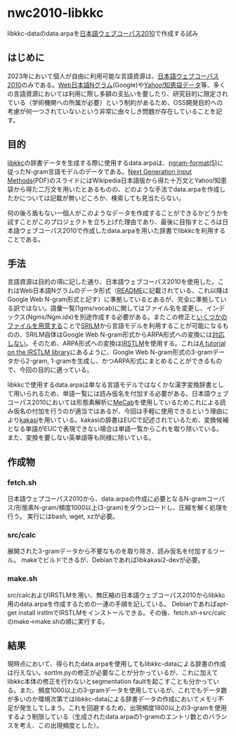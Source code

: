 nwc2010-libkkc
====

libkkc-dataのdata.arpaを[日本語ウェブコーパス2010](https://www.s-yata.jp/corpus/nwc2010/)で作成する試み

## はじめに

2023年において個人が自由に利用可能な言語資源は、[日本語ウェブコーパス2010](https://www.s-yata.jp/corpus/nwc2010/)のみである。[Web日本語Nグラム](https://www.gsk.or.jp/catalog/gsk2007-c/)(Google)や[Yahoo!知恵袋データ](https://www.nii.ac.jp/dsc/idr/yahoo/chiebkr3/Y_chiebukuro.html)等、多くの言語資源においては利用に際し多額の支払いを要したり、研究目的に限定されている（学術機関への所属が必要）という制約があるため、OSS開発目的への考慮が何一つされていないという非常に由々しき問題が存在していることを記す。

## 目的

[libkkc](https://github.com/ueno/libkkc/)の辞書データを生成する際に使用するdata.arpaは、[ngram-format(5)](http://www.speech.sri.com/projects/srilm/manpages/ngram.1.html)に従ったN-gram言語モデルのデータである。[Next Generation Input Methods](https://deisui.org/~ueno/junk/guadec-2014.pdf)(PDF)のスライドにはWikipedia日本語版から得た十万文とYahoo!知恵袋から得た二万文を用いたとあるものの、どのような手法でdata.arpaを作成したかについては記載が無いどころか、検索しても見当たらない。

何の後ろ盾もない一個人がこのようなデータを作成することができるかどうかを試すことがこのプロジェクトを立ち上げた理由であり、最後に目指すところは日本語ウェブコーパス2010で作成したdata.arpaを用いた辞書でlibkkcを利用することである。

## 手法

言語資源は目的の項に記した通り、日本語ウェブコーパス2010を使用した。これはWeb日本語Nグラムのデータ形式（[README](https://www.gsk.or.jp/files/catalog/GSK2007-C/GSK2007C_README.utf8.txt)に記載されている、これ以降はGoogle Web N-gram形式と記す）に準拠しているとあるが、完全に準拠している訳ではない。語彙一覧(1gms/vocab)に関してはファイル名を変更し、インデックス(Ngms/Ngm.idx)を別途作成する必要がある。またこの修正と[いくつかのファイルを用意する](http://www.speech.sri.com/projects/srilm/manpages/srilm-faq.7.html)ことで[SRILM](http://www.speech.sri.com/projects/srilm/)から言語モデルを利用することが可能になるものの、SRILM自体はGoogle Web N-gram形式からARPA形式への変換には[対応しない](https://mailman.speech.sri.com/pipermail/srilm-user/2009q2/000751.html)。そのため、ARPA形式への変換は[IRSTLM](https://github.com/irstlm-team/irstlm)を使用する。これは[A tutorial on the IRSTLM library](https://citeseerx.ist.psu.edu/document?repid=rep1&type=pdf&doi=2ef9472ecfc0c3d48a0f9b2a031916c703fb1140)にあるように、Google Web N-gram形式の3-gramデータから2-gram, 1-gramを生成し、かつARPA形式にまとめることができるもので、今回の目的に適っている。

libkkcで使用するdata.arpaは単なる言語モデルではなくかな漢字変換辞書として用いられるため、単語一覧には読み仮名を付加する必要がある。日本語ウェブコーパス2010においては形態素解析に[MeCab](https://taku910.github.io/mecab/)を使用しているためこれによる読み仮名の付加を行うのが適当ではあるが、今回は手軽に使用できるという理由により[kakasi](http://kakasi.namazu.org/index.html.ja)を用いている。kakasiの辞書はEUCで記述されているため、変換候補となる単語がEUCで表現できない場合は単語一覧からこれを取り除いている。また、変換を要しない英単語等も同様に除いている。

## 作成物

### fetch.sh

日本語ウェブコーパス2010から、data.arpaの作成に必要となるN-gramコーパス/形態素N-gram/頻度1000以上(3-gram)をダウンロードし、圧縮を解く処理を行う。
実行にはbash, wget, xzが必要。

### src/calc

展開された3-gramデータから不要なものを取り除き、読み仮名を付加するツール。
makeでビルドできるが、Debianであればlibkakasi2-devが必要。

### make.sh

src/calcおよびIRSTLMを用い、無圧縮の日本語ウェブコーパス2010からlibkkc用のdata.arpaを作成するための一連の手順を記している。
Debianであればapt-get install irstlmでIRSTLMをインストールできる。その後、fetch.sh→src/calcのmake→make.shの順に実行する。

## 結果

現時点において、得られたdata.arpaを使用してもlibkkc-dataによる辞書の作成は行えない。sortlm.pyの修正が必要なことが分かっているが、これに加えてlibkkc本体の修正を行わないとsegmentation faultを起こすことも分かっている。また、頻度1000以上の3-gramデータを使用しているが、これでもデータ数が多いのか環境次第ではlibkkc-dataによる辞書データの作成においてメモリ不足が発生してしまう。これを回避するため、出現頻度1800以上の3-gramを使用するよう制限している（生成されたdata.arpaの1-gramのエントリ数とのバランスを考え、この出現頻度とした）。

